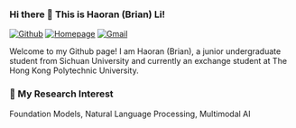 ### Hi there 👋 This is Haoran (Brian) Li!

[![Github](https://img.shields.io/badge/-Github-000?style=flat&logo=Github&logoColor=white)](https://github.com/hrlics)
[![Homepage](https://img.shields.io/badge/Homepage-green)](https://hrlics.github.io/)
[![Gmail](https://img.shields.io/badge/-Gmail-c14438?style=flat&logo=Gmail&logoColor=white)](mailto:haoran.li.cs@gmail.com)
 
Welcome to my Github page! I am Haoran (Brian), a junior undergraduate student from Sichuan University and currently an exchange student at The Hong Kong Polytechnic University.

### 🚀 My Research Interest 
Foundation Models, Natural Language Processing, Multimodal AI



